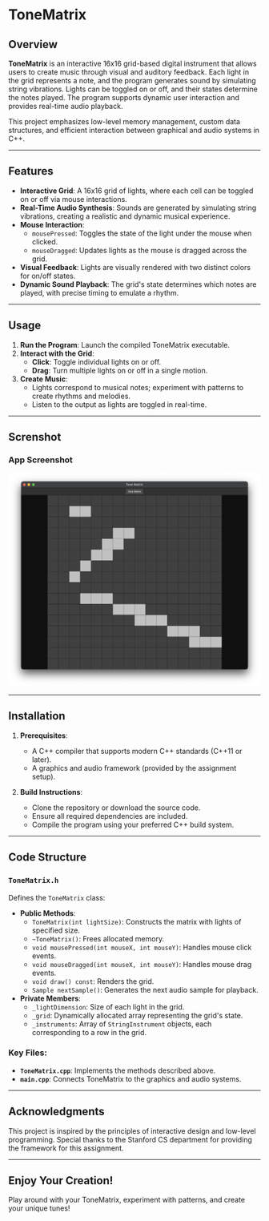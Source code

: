# ToneMatrix

## Overview

**ToneMatrix** is an interactive 16x16 grid-based digital instrument that allows users to create music through visual and auditory feedback. Each light in the grid represents a note, and the program generates sound by simulating string vibrations. Lights can be toggled on or off, and their states determine the notes played. The program supports dynamic user interaction and provides real-time audio playback.

This project emphasizes low-level memory management, custom data structures, and efficient interaction between graphical and audio systems in C++.

---

## Features

- **Interactive Grid**: A 16x16 grid of lights, where each cell can be toggled on or off via mouse interactions.
- **Real-Time Audio Synthesis**: Sounds are generated by simulating string vibrations, creating a realistic and dynamic musical experience.
- **Mouse Interaction**:
  - `mousePressed`: Toggles the state of the light under the mouse when clicked.
  - `mouseDragged`: Updates lights as the mouse is dragged across the grid.
- **Visual Feedback**: Lights are visually rendered with two distinct colors for on/off states.
- **Dynamic Sound Playback**: The grid's state determines which notes are played, with precise timing to emulate a rhythm.

---

## Usage

1. **Run the Program**: Launch the compiled ToneMatrix executable.
2. **Interact with the Grid**:
   - **Click**: Toggle individual lights on or off.
   - **Drag**: Turn multiple lights on or off in a single motion.
3. **Create Music**:
   - Lights correspond to musical notes; experiment with patterns to create rhythms and melodies.
   - Listen to the output as lights are toggled in real-time.

---

## Screnshot
### App Screenshot
![App Screenshot](appScreenshot/tone_matrix.png)

---

## Installation

1. **Prerequisites**:
   - A C++ compiler that supports modern C++ standards (C++11 or later).
   - A graphics and audio framework (provided by the assignment setup).

2. **Build Instructions**:
   - Clone the repository or download the source code.
   - Ensure all required dependencies are included.
   - Compile the program using your preferred C++ build system.
     
---

## Code Structure

### `ToneMatrix.h`

Defines the `ToneMatrix` class:
- **Public Methods**:
  - `ToneMatrix(int lightSize)`: Constructs the matrix with lights of specified size.
  - `~ToneMatrix()`: Frees allocated memory.
  - `void mousePressed(int mouseX, int mouseY)`: Handles mouse click events.
  - `void mouseDragged(int mouseX, int mouseY)`: Handles mouse drag events.
  - `void draw() const`: Renders the grid.
  - `Sample nextSample()`: Generates the next audio sample for playback.
- **Private Members**:
  - `_lightDimension`: Size of each light in the grid.
  - `_grid`: Dynamically allocated array representing the grid's state.
  - `_instruments`: Array of `StringInstrument` objects, each corresponding to a row in the grid.

### Key Files:
- **`ToneMatrix.cpp`**: Implements the methods described above.
- **`main.cpp`**: Connects ToneMatrix to the graphics and audio systems.

---

## Acknowledgments

This project is inspired by the principles of interactive design and low-level programming. Special thanks to the Stanford CS department for providing the framework for this assignment.

---

## Enjoy Your Creation!

Play around with your ToneMatrix, experiment with patterns, and create your unique tunes!
